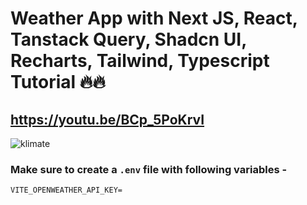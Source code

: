 # Weather App with Next JS, React, Tanstack Query, Shadcn UI, Recharts, Tailwind, Typescript Tutorial 🔥🔥
## https://youtu.be/BCp_5PoKrvI

![klimate](https://github.com/user-attachments/assets/03aed8a9-f2e1-4fcf-8628-5d1abd0c678c)

### Make sure to create a `.env` file with following variables -

```
VITE_OPENWEATHER_API_KEY=
```
